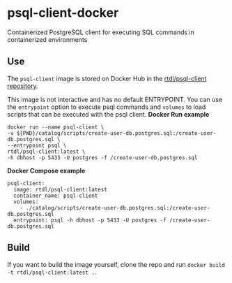 # psql-client-docker
Containerized PostgreSQL client for executing SQL commands in containerized environments

## Use
The `psql-client` image is stored on Docker Hub in the [rtdl/psql-client repository](https://hub.docker.com/r/rtdl/psql-client).

This image is not interactive and has no default ENTRYPOINT. You can use the `entrypoint` option to execute psql commands and `volumes` to load scripts that can be executed with the psql client.
**Docker Run example**
```
docker run --name psql-client \
-v ${PWD}/catalog/scripts/create-user-db.postgres.sql:/create-user-db.postgres.sql \
--entrypoint psql \
rtdl/psql-client:latest \
-h dbhost -p 5433 -U postgres -f /create-user-db.postgres.sql
```

**Docker Compose example**
```
psql-client:
  image: rtdl/psql-client:latest
  container_name: psql-client
  volumes:
    - ./catalog/scripts/create-user-db.postgres.sql:/create-user-db.postgres.sql
  entrypoint: psql -h dbhost -p 5433 -U postgres -f /create-user-db.postgres.sql
```

## Build
If you want to build the image yourself, clone the repo and run `docker build -t rtdl/psql-client:latest .`.
